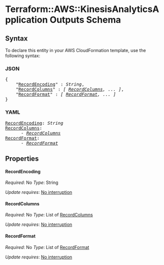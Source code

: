 # Terraform::AWS::KinesisAnalyticsApplication Outputs Schema

## Syntax

To declare this entity in your AWS CloudFormation template, use the following syntax:

### JSON

<pre>
{
    "<a href="#recordencoding" title="RecordEncoding">RecordEncoding</a>" : <i>String</i>,
    "<a href="#recordcolumns" title="RecordColumns">RecordColumns</a>" : <i>[ <a href="outputs-schema-recordcolumns.md">RecordColumns</a>, ... ]</i>,
    "<a href="#recordformat" title="RecordFormat">RecordFormat</a>" : <i>[ <a href="outputs-schema-recordformat.md">RecordFormat</a>, ... ]</i>
}
</pre>

### YAML

<pre>
<a href="#recordencoding" title="RecordEncoding">RecordEncoding</a>: <i>String</i>
<a href="#recordcolumns" title="RecordColumns">RecordColumns</a>: <i>
      - <a href="outputs-schema-recordcolumns.md">RecordColumns</a></i>
<a href="#recordformat" title="RecordFormat">RecordFormat</a>: <i>
      - <a href="outputs-schema-recordformat.md">RecordFormat</a></i>
</pre>

## Properties

#### RecordEncoding

_Required_: No
_Type_: String

_Update requires_: [No interruption](https://docs.aws.amazon.com/AWSCloudFormation/latest/UserGuide/using-cfn-updating-stacks-update-behaviors.html#update-no-interrupt)

#### RecordColumns

_Required_: No
_Type_: List of <a href="outputs-schema-recordcolumns.md">RecordColumns</a>

_Update requires_: [No interruption](https://docs.aws.amazon.com/AWSCloudFormation/latest/UserGuide/using-cfn-updating-stacks-update-behaviors.html#update-no-interrupt)

#### RecordFormat

_Required_: No
_Type_: List of <a href="outputs-schema-recordformat.md">RecordFormat</a>

_Update requires_: [No interruption](https://docs.aws.amazon.com/AWSCloudFormation/latest/UserGuide/using-cfn-updating-stacks-update-behaviors.html#update-no-interrupt)

